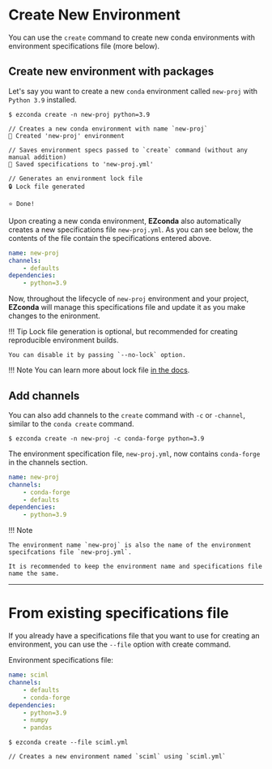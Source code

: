 # Create New Environment

You can use the `create` command to create new conda environments with environment specifications file (more below).

## Create new environment with packages

Let's say you want to create a new `conda` environment called `new-proj` with `Python 3.9` installed.

<div class="termy">

```console
$ ezconda create -n new-proj python=3.9

// Creates a new conda environment with name `new-proj`
🚀 Created 'new-proj' environment

// Saves environment specs passed to `create` command (without any manual addition)
💾 Saved specifications to 'new-proj.yml'

// Generates an environment lock file
🔒 Lock file generated

⭐ Done!
```
</div>


Upon creating a new conda environment, **EZconda** also automatically creates a new specifications file `new-proj.yml`. As you can see below, the contents of the file contain the specifications entered above. 

```yaml title="new-proj.yml"
name: new-proj
channels:
    - defaults
dependencies:
    - python=3.9
```

Now, throughout the lifecycle of `new-proj` environment and your project, **EZconda** will manage this specifications file and update it as you make changes to the enironment.

!!! Tip
    Lock file generation is optional, but recommended for creating reproducible environment builds.
    
    You can disable it by passing `--no-lock` option.

!!! Note
    You can learn more about lock file [in the docs](recreate_env.md/#platform-specific-lock-files).


## Add channels

You can also add channels to the `create` command with `-c` or `-channel`, similar to the `conda create` command.

<div class="termy">

```console
$ ezconda create -n new-proj -c conda-forge python=3.9
```
</div>

The environment specification file, `new-proj.yml`,  now contains `conda-forge` in the channels section.

```YAML hl_lines="3" title="new-proj.yml"
name: new-proj
channels:
    - conda-forge
    - defaults
dependencies:
    - python=3.9
```

!!! Note

    The environment name `new-proj` is also the name of the environment specifcations file `new-proj.yml`.

    It is recommended to keep the environment name and specifications file name the same.


---

# From existing specifications file

If you already have a specifications file that you want to use for creating an environment, you can use the `--file` option with create command.

Environment specifications file:

```yaml title="sciml.yml"
name: sciml
channels:
    - defaults
    - conda-forge
dependencies:
    - python=3.9
    - numpy
    - pandas
```

<div class="termy">

```console
$ ezconda create --file sciml.yml

// Creates a new environment named `sciml` using `sciml.yml`
```
</div>